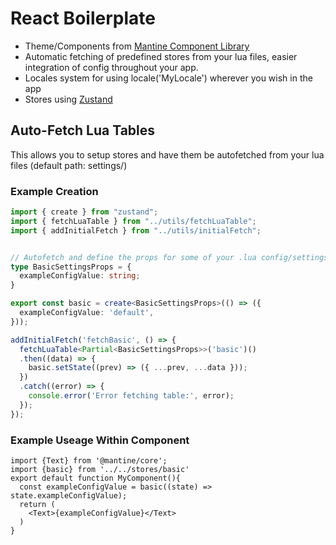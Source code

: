 # React Boilerplate 
- Theme/Components from [Mantine Component Library](https://mantine.dev/)
- Automatic fetching of predefined stores from your lua files, easier integration of config throughout your app. 
- Locales system for using locale('MyLocale') wherever you wish in the app 
- Stores using [Zustand](https://zustand.docs.pmnd.rs/getting-started/introduction)


## Auto-Fetch Lua Tables 
This allows you to setup stores and have them be autofetched from your lua files (default path: settings/) 

### Example Creation
```ts
import { create } from "zustand";
import { fetchLuaTable } from "../utils/fetchLuaTable";
import { addInitialFetch } from "../utils/initialFetch";


// Autofetch and define the props for some of your .lua config/settings files here then use them anywhere in your app.
type BasicSettingsProps = {
  exampleConfigValue: string;
} 

export const basic = create<BasicSettingsProps>(() => ({
  exampleConfigValue: 'default',
}));

addInitialFetch('fetchBasic', () => {
  fetchLuaTable<Partial<BasicSettingsProps>>('basic')()
  .then((data) => {
    basic.setState((prev) => ({ ...prev, ...data }));
  })
  .catch((error) => {
    console.error('Error fetching table:', error);
  });
});
```

### Example Useage Within Component
```tsx
import {Text} from '@mantine/core'; 
import {basic} from '../../stores/basic'
export default function MyComponent(){
  const exampleConfigValue = basic((state) => state.exampleConfigValue);
  return (
    <Text>{exampleConfigValue}</Text>
  )
}

```
